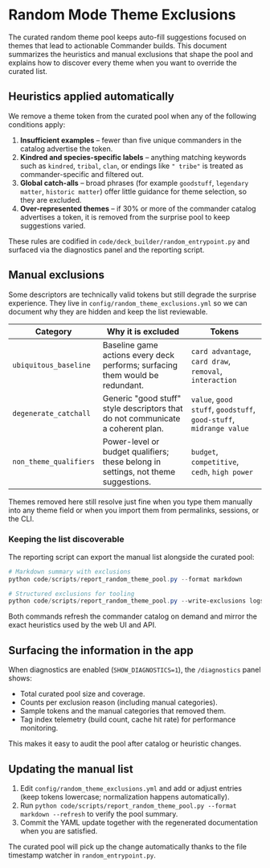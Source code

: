 # Random Mode Theme Exclusions

The curated random theme pool keeps auto-fill suggestions focused on themes that lead to actionable Commander builds. This document summarizes the heuristics and manual exclusions that shape the pool and explains how to discover every theme when you want to override the curated list.

## Heuristics applied automatically

We remove a theme token from the curated pool when any of the following conditions apply:

1. **Insufficient examples** – fewer than five unique commanders in the catalog advertise the token.
2. **Kindred and species-specific labels** – anything matching keywords such as `kindred`, `tribal`, `clan`, or endings like `" tribe"` is treated as commander-specific and filtered out.
3. **Global catch-alls** – broad phrases (for example `goodstuff`, `legendary matter`, `historic matter`) offer little guidance for theme selection, so they are excluded.
4. **Over-represented themes** – if 30% or more of the commander catalog advertises a token, it is removed from the surprise pool to keep suggestions varied.

These rules are codified in `code/deck_builder/random_entrypoint.py` and surfaced via the diagnostics panel and the reporting script.

## Manual exclusions

Some descriptors are technically valid tokens but still degrade the surprise experience. They live in `config/random_theme_exclusions.yml` so we can document why they are hidden and keep the list reviewable.

| Category | Why it is excluded | Tokens |
| --- | --- | --- |
| `ubiquitous_baseline` | Baseline game actions every deck performs; surfacing them would be redundant. | `card advantage`, `card draw`, `removal`, `interaction` |
| `degenerate_catchall` | Generic "good stuff" style descriptors that do not communicate a coherent plan. | `value`, `good stuff`, `goodstuff`, `good-stuff`, `midrange value` |
| `non_theme_qualifiers` | Power-level or budget qualifiers; these belong in settings, not theme suggestions. | `budget`, `competitive`, `cedh`, `high power` |

Themes removed here still resolve just fine when you type them manually into any theme field or when you import them from permalinks, sessions, or the CLI.

### Keeping the list discoverable

The reporting script can export the manual list alongside the curated pool:

```powershell
# Markdown summary with exclusions
python code/scripts/report_random_theme_pool.py --format markdown

# Structured exclusions for tooling
python code/scripts/report_random_theme_pool.py --write-exclusions logs/random_theme_exclusions.json
```

Both commands refresh the commander catalog on demand and mirror the exact heuristics used by the web UI and API.

## Surfacing the information in the app

When diagnostics are enabled (`SHOW_DIAGNOSTICS=1`), the `/diagnostics` panel shows:

- Total curated pool size and coverage.
- Counts per exclusion reason (including manual categories).
- Sample tokens and the manual categories that removed them.
- Tag index telemetry (build count, cache hit rate) for performance monitoring.

This makes it easy to audit the pool after catalog or heuristic changes.

## Updating the manual list

1. Edit `config/random_theme_exclusions.yml` and add or adjust entries (keep tokens lowercase; normalization happens automatically).
2. Run `python code/scripts/report_random_theme_pool.py --format markdown --refresh` to verify the pool summary.
3. Commit the YAML update together with the regenerated documentation when you are satisfied.

The curated pool will pick up the change automatically thanks to the file timestamp watcher in `random_entrypoint.py`.
